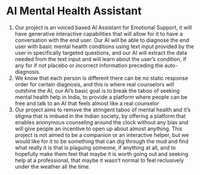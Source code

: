 # AI Mental Health Assistant
1.  Our project is an voiced based AI Assistant for Emotional Support, it will have generative interactive capabilities that will allow for it to have a conversation with the end user. Our AI will be able to
    diagnose the end user with basic mental health conditions using text input provided by the user in specifically targeted questions, and our AI will extract the data needed from the text input and will learn
    about the user’s condition, if any for if not placebo or incorrect information preceding the auto-diagnosis.
2.  We know that each person is different there can be no static response order for certain diagnosis, and this is where real counselors will outshine the AI, our AI’s basic goal is to break the taboo of seeking
    mental health help in India, to provide a platform where people can be free and talk to an AI that feels almost like a real counselor
3.  Our project aims to remove the stringent taboo of mental health and it’s stigma that is imbued in the Indian society, by offering a platform that enables anonymous counseling around the clock without any bias
    and will give people an incentive to open up about almost anything. This project is not aimed to be a companion or an interactive helper, but we would like for it to be something that can dig through the mud
    and find what really it is that is plaguing someone, if anything at all, and to hopefully make them feel that maybe it is worth going out and seeking help at a professional, that maybe it wasn’t normal to
    feel reclusively under the weather all the time.
